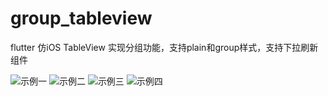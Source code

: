 # group_tableview


flutter 仿iOS TableView 实现分组功能，支持plain和group样式，支持下拉刷新组件

![示例一](https://github.com/GG-beyond/group_tableview/blob/master/images/Untitled1.gif)
![示例二](https://github.com/GG-beyond/group_tableview/blob/master/images/Untitled2.gif)
![示例三](https://github.com/GG-beyond/group_tableview/blob/master/images/Untitled3.gif)
![示例四](https://github.com/GG-beyond/group_tableview/blob/master/images/Untitled4.gif)